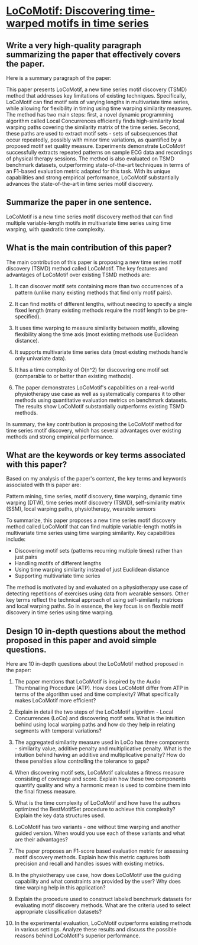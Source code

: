# [LoCoMotif: Discovering time-warped motifs in time series](https://arxiv.org/abs/2311.17582)

## Write a very high-quality paragraph summarizing the paper that effectively covers the paper.

 Here is a summary paragraph of the paper:

This paper presents LoCoMotif, a new time series motif discovery (TSMD) method that addresses key limitations of existing techniques. Specifically, LoCoMotif can find motif sets of varying lengths in multivariate time series, while allowing for flexibility in timing using time warping similarity measures. The method has two main steps: first, a novel dynamic programming algorithm called Local Concurrences efficiently finds high-similarity local warping paths covering the similarity matrix of the time series. Second, these paths are used to extract motif sets - sets of subsequences that occur repeatedly, possibly with minor time variations, as quantified by a proposed motif set quality measure. Experiments demonstrate LoCoMotif successfully extracts repeated patterns on sample ECG data and recordings of physical therapy sessions. The method is also evaluated on TSMD benchmark datasets, outperforming state-of-the-art techniques in terms of an F1-based evaluation metric adapted for this task. With its unique capabilities and strong empirical performance, LoCoMotif substantially advances the state-of-the-art in time series motif discovery.


## Summarize the paper in one sentence.

 LoCoMotif is a new time series motif discovery method that can find multiple variable-length motifs in multivariate time series using time warping, with quadratic time complexity.


## What is the main contribution of this paper?

 The main contribution of this paper is proposing a new time series motif discovery (TSMD) method called LoCoMotif. The key features and advantages of LoCoMotif over existing TSMD methods are:

1) It can discover motif sets containing more than two occurrences of a pattern (unlike many existing methods that find only motif pairs). 

2) It can find motifs of different lengths, without needing to specify a single fixed length (many existing methods require the motif length to be pre-specified).

3) It uses time warping to measure similarity between motifs, allowing flexibility along the time axis (most existing methods use Euclidean distance). 

4) It supports multivariate time series data (most existing methods handle only univariate data).

5) It has a time complexity of O(n^2) for discovering one motif set (comparable to or better than existing methods).

6) The paper demonstrates LoCoMotif's capabilities on a real-world physiotherapy use case as well as systematically compares it to other methods using quantitative evaluation metrics on benchmark datasets. The results show LoCoMotif substantially outperforms existing TSMD methods.

In summary, the key contribution is proposing the LoCoMotif method for time series motif discovery, which has several advantages over existing methods and strong empirical performance.


## What are the keywords or key terms associated with this paper?

 Based on my analysis of the paper's content, the key terms and keywords associated with this paper are:

Pattern mining, time series, motif discovery, time warping, dynamic time warping (DTW), time series motif discovery (TSMD), self-similarity matrix (SSM), local warping paths, physiotherapy, wearable sensors

To summarize, this paper proposes a new time series motif discovery method called LoCoMotif that can find multiple variable-length motifs in multivariate time series using time warping similarity. Key capabilities include:

- Discovering motif sets (patterns recurring multiple times) rather than just pairs
- Handling motifs of different lengths 
- Using time warping similarity instead of just Euclidean distance 
- Supporting multivariate time series

The method is motivated by and evaluated on a physiotherapy use case of detecting repetitions of exercises using data from wearable sensors. Other key terms reflect the technical approach of using self-similarity matrices and local warping paths. So in essence, the key focus is on flexible motif discovery in time series using time warping.


## Design 10 in-depth questions about the method proposed in this paper and avoid simple questions.

 Here are 10 in-depth questions about the LoCoMotif method proposed in the paper:

1. The paper mentions that LoCoMotif is inspired by the Audio Thumbnailing Procedure (ATP). How does LoCoMotif differ from ATP in terms of the algorithm used and time complexity? What specifically makes LoCoMotif more efficient?

2. Explain in detail the two steps of the LoCoMotif algorithm - Local Concurrences (LoCo) and discovering motif sets. What is the intuition behind using local warping paths and how do they help in relating segments with temporal variations? 

3. The aggregated similarity measure used in LoCo has three components - similarity value, additive penalty and multiplicative penalty. What is the intuition behind having an additive and multiplicative penalty? How do these penalties allow controlling the tolerance to gaps?

4. When discovering motif sets, LoCoMotif calculates a fitness measure consisting of coverage and score. Explain how these two components quantify quality and why a harmonic mean is used to combine them into the final fitness measure.

5. What is the time complexity of LoCoMotif and how have the authors optimized the BestMotifSet procedure to achieve this complexity? Explain the key data structures used.  

6. LoCoMotif has two variants - one without time warping and another guided version. When would you use each of these variants and what are their advantages?

7. The paper proposes an F1-score based evaluation metric for assessing motif discovery methods. Explain how this metric captures both precision and recall and handles issues with existing metrics. 

8. In the physiotherapy use case, how does LoCoMotif use the guiding capability and what constraints are provided by the user? Why does time warping help in this application?

9. Explain the procedure used to construct labeled benchmark datasets for evaluating motif discovery methods. What are the criteria used to select appropriate classification datasets? 

10. In the experimental evaluation, LoCoMotif outperforms existing methods in various settings. Analyze these results and discuss the possible reasons behind LoCoMotif's superior performance.
